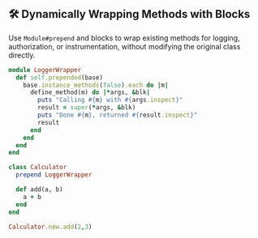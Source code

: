 ## 🛠️ Dynamically Wrapping Methods with Blocks

Use `Module#prepend` and blocks to wrap existing methods for logging, authorization, or instrumentation, without modifying the original class directly.

```ruby
module LoggerWrapper
  def self.prepended(base)
    base.instance_methods(false).each do |m|
      define_method(m) do |*args, &blk|
        puts "Calling #{m} with #{args.inspect}"
        result = super(*args, &blk)
        puts "Done #{m}, returned #{result.inspect}"
        result
      end
    end
  end
end

class Calculator
  prepend LoggerWrapper

  def add(a, b)
    a + b
  end
end

Calculator.new.add(2,3)
```